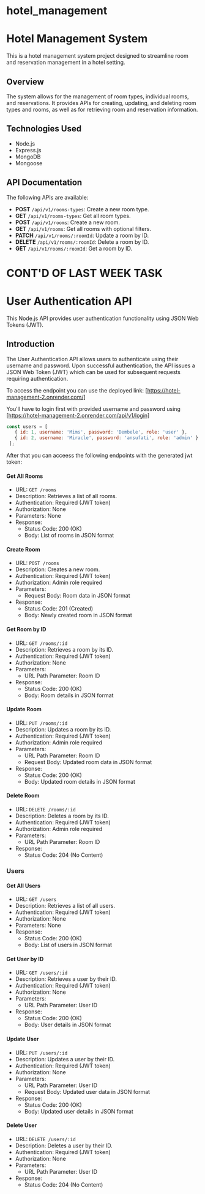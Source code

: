 # hotel_management

# Hotel Management System

This is a hotel management system project designed to streamline room and reservation management in a hotel setting.

## Overview

The system allows for the management of room types, individual rooms, and reservations. It provides APIs for creating, updating, and deleting room types and rooms, as well as for retrieving room and reservation information.

## Technologies Used

- Node.js
- Express.js
- MongoDB
- Mongoose

## API Documentation

The following APIs are available:

- **POST** `/api/v1/rooms-types`: Create a new room type.
- **GET** `/api/v1/rooms-types`: Get all room types.
- **POST** `/api/v1/rooms`: Create a new room.
- **GET** `/api/v1/rooms`: Get all rooms with optional filters.
- **PATCH** `/api/v1/rooms/:roomId`: Update a room by ID.
- **DELETE** `/api/v1/rooms/:roomId`: Delete a room by ID.
- **GET** `/api/v1/rooms/:roomId`: Get a room by ID.

# CONT'D OF LAST WEEK TASK

# User Authentication API

This Node.js API provides user authentication functionality using JSON Web Tokens (JWT).

## Introduction

The User Authentication API allows users to authenticate using their username and password. Upon successful authentication, the API issues a JSON Web Token (JWT) which can be used for subsequent requests requiring authentication.


To access the endpoint you can use the deployed link: [https://hotel-management-2.onrender.com/]

You'll have to login first with provided username and password using [https://hotel-management-2.onrender.com/api/v1/login]
 ```javascript
 const users = [
    { id: 1, username: 'Mims', password: 'Dembele', role: 'user' },
    { id: 2, username: 'Miracle', password: 'ansufati', role: 'admin' }
  ];
  ```
  After that you can acceess the following endpoints with the generated jwt token:
  #### Get All Rooms

- URL: `GET /rooms`
- Description: Retrieves a list of all rooms.
- Authentication: Required (JWT token)
- Authorization: None
- Parameters: None
- Response:
  - Status Code: 200 (OK)
  - Body: List of rooms in JSON format

#### Create Room

- URL: `POST /rooms`
- Description: Creates a new room.
- Authentication: Required (JWT token)
- Authorization: Admin role required
- Parameters:
  - Request Body: Room data in JSON format
- Response:
  - Status Code: 201 (Created)
  - Body: Newly created room in JSON format

#### Get Room by ID

- URL: `GET /rooms/:id`
- Description: Retrieves a room by its ID.
- Authentication: Required (JWT token)
- Authorization: None
- Parameters:
  - URL Path Parameter: Room ID
- Response:
  - Status Code: 200 (OK)
  - Body: Room details in JSON format

#### Update Room

- URL: `PUT /rooms/:id`
- Description: Updates a room by its ID.
- Authentication: Required (JWT token)
- Authorization: Admin role required
- Parameters:
  - URL Path Parameter: Room ID
  - Request Body: Updated room data in JSON format
- Response:
  - Status Code: 200 (OK)
  - Body: Updated room details in JSON format

#### Delete Room

- URL: `DELETE /rooms/:id`
- Description: Deletes a room by its ID.
- Authentication: Required (JWT token)
- Authorization: Admin role required
- Parameters:
  - URL Path Parameter: Room ID
- Response:
  - Status Code: 204 (No Content)

### Users

#### Get All Users

- URL: `GET /users`
- Description: Retrieves a list of all users.
- Authentication: Required (JWT token)
- Authorization: None
- Parameters: None
- Response:
  - Status Code: 200 (OK)
  - Body: List of users in JSON format

#### Get User by ID

- URL: `GET /users/:id`
- Description: Retrieves a user by their ID.
- Authentication: Required (JWT token)
- Authorization: None
- Parameters:
  - URL Path Parameter: User ID
- Response:
  - Status Code: 200 (OK)
  - Body: User details in JSON format

#### Update User

- URL: `PUT /users/:id`
- Description: Updates a user by their ID.
- Authentication: Required (JWT token)
- Authorization: None
- Parameters:
  - URL Path Parameter: User ID
  - Request Body: Updated user data in JSON format
- Response:
  - Status Code: 200 (OK)
  - Body: Updated user details in JSON format

#### Delete User

- URL: `DELETE /users/:id`
- Description: Deletes a user by their ID.
- Authentication: Required (JWT token)
- Authorization: None
- Parameters:
  - URL Path Parameter: User ID
- Response:
  - Status Code: 204 (No Content)
  
